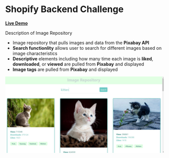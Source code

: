 # Shopify **Backend** Challenge

**[Live Demo](https://spacestagram-shopify.herokuapp.com/)**


Description of Image Repository
- Image repository that pulls images and data from the **Pixabay API**
- **Search functionlity** allows user to search for different images based on image characteristics
- **Descriptive** elements including how many time each image is **liked**, **downloaded**, or **viewed** are pulled from **Pixabay** and displayed
- **Image tags** are pulled from **Pixabay** and displayed



![Screenshot](image-repo.JPG)


